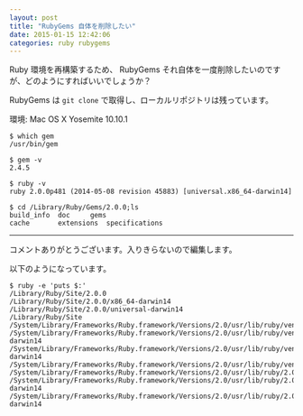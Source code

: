 ```yaml
---
layout: post
title: "RubyGems 自体を削除したい"
date: 2015-01-15 12:42:06
categories: ruby rubygems
---
```

<p>Ruby 環境を再構築するため、 RubyGems それ自体を一度削除したいのですが、どのようにすればいいでしょうか？</p>

<p>RubyGems は <code>git clone</code> で取得し、ローカルリポジトリは残っています。</p>

<p>環境: Mac OS X Yosemite 10.10.1</p>

<pre><code>$ which gem
/usr/bin/gem

$ gem -v
2.4.5

$ ruby -v
ruby 2.0.0p481 (2014-05-08 revision 45883) [universal.x86_64-darwin14]

$ cd /Library/Ruby/Gems/2.0.0;ls
build_info  doc     gems
cache       extensions  specifications
</code></pre>

<hr>

<p>コメントありがとうございます。入りきらないので編集します。</p>

<p>以下のようになっています。</p>

<pre><code>$ ruby -e 'puts $:'
/Library/Ruby/Site/2.0.0
/Library/Ruby/Site/2.0.0/x86_64-darwin14
/Library/Ruby/Site/2.0.0/universal-darwin14
/Library/Ruby/Site
/System/Library/Frameworks/Ruby.framework/Versions/2.0/usr/lib/ruby/vendor_ruby/2.0.0
/System/Library/Frameworks/Ruby.framework/Versions/2.0/usr/lib/ruby/vendor_ruby/2.0.0/x86_64-darwin14
/System/Library/Frameworks/Ruby.framework/Versions/2.0/usr/lib/ruby/vendor_ruby/2.0.0/universal-darwin14
/System/Library/Frameworks/Ruby.framework/Versions/2.0/usr/lib/ruby/vendor_ruby
/System/Library/Frameworks/Ruby.framework/Versions/2.0/usr/lib/ruby/2.0.0
/System/Library/Frameworks/Ruby.framework/Versions/2.0/usr/lib/ruby/2.0.0/x86_64-darwin14
/System/Library/Frameworks/Ruby.framework/Versions/2.0/usr/lib/ruby/2.0.0/universal-darwin14
</code></pre>
